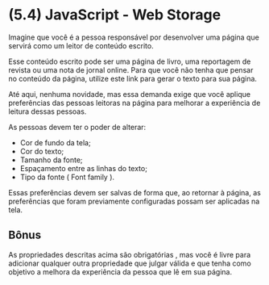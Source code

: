 # (5.4) JavaScript - Web Storage

Imagine que você é a pessoa responsável por desenvolver uma página que servirá como um leitor de conteúdo escrito.

Esse conteúdo escrito pode ser uma página de livro, uma reportagem de revista ou uma nota de jornal online. Para que você não tenha que pensar no conteúdo da página, utilize este link para gerar o texto para sua página.

Até aqui, nenhuma novidade, mas essa demanda exige que você aplique preferências das pessoas leitoras na página para melhorar a experiência de leitura dessas pessoas.

As pessoas devem ter o poder de alterar:
- Cor de fundo da tela;
- Cor do texto;
- Tamanho da fonte;
- Espaçamento entre as linhas do texto;
- Tipo da fonte ( Font family ).

Essas preferências devem ser salvas de forma que, ao retornar à página, as preferências que foram previamente configuradas possam ser aplicadas na tela.

## Bônus
As propriedades descritas acima são obrigatórias , mas você é livre para adicionar qualquer outra propriedade que julgar válida e que tenha como objetivo a melhora da experiência da pessoa que lê em sua página.
